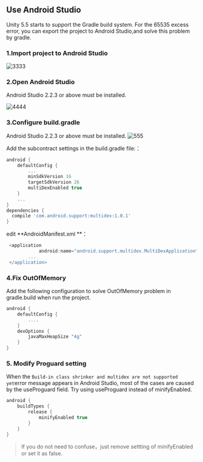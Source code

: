## Use Android Studio

Unity 5.5 starts to support the Gradle build system. For the 65535 excess error, you can export the project to Android Studio,and solve this problem by gradle.


### 1.Import project to Android Studio

![3333](http://docs.upltv.com/uploads/201807/5b39cc6bd83bb_5b39cc6b.png "3333")


### 2.Open Android Studio
Android Studio 2.2.3 or above must be installed.

![4444](http://docs.upltv.com/uploads/201807/5b39ccc80a994_5b39ccc8.png "4444")

### 3.Configure build.gradle
Android Studio 2.2.3 or above must be installed.
![555](http://docs.upltv.com/uploads/201807/5b39cd2136c17_5b39cd21.png "555")

Add the subcontract settings in the build.gradle file:：

```groovy
android {
    defaultConfig {
        ...
        minSdkVersion 16 
        targetSdkVersion 26
        multiDexEnabled true
    }
    ...
}
dependencies {
  compile 'com.android.support:multidex:1.0.1'
}
```

edit **AndroidManifest.xml **：
```groovy
 <application
            android:name="android.support.multidex.MultiDexApplication" >
        ...
 </application>
```

### 4.Fix OutOfMemory
Add the following configuration to solve OutOfMemory problem in gradle.build when run the project.
 
```groovy
android {
    defaultConfig {
        ....
    }
    dexOptions {
        javaMaxHeapSize "4g"
    }
}
```

### 5. Modify Proguard setting
When the `Build-in class shrinker and multidex are not supported yet`error message appears in Android Studio, most of the cases are caused by the useProguard field. Try using useProguard instead of minifyEnabled.

```groovy
android {
    buildTypes {
        release {
            minifyEnabled true
        }
    }
}
```
>If you do not need to confuse，just remove settting of minifyEnabled or set it as false.